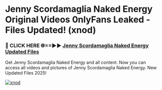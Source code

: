 # Jenny Scordamaglia Naked Energy Original Videos 0nlyFans Leaked - Files Updated! (xnod)

<h3>🔴 CLICK HERE 🌐==►► <a href="https://tinyurl.com/yckcrads" rel="nofollow">Jenny Scordamaglia Naked Energy Updated Files</a></h3>

Get Jenny Scordamaglia Naked Energy and all content. Now you can access all videos and pictures of Jenny Scordamaglia Naked Energy. New Updated Files 2025!

[![xnod](https://i.imgur.com/hpKpOFt.gif)](https://tinyurl.com/yckcrads)
